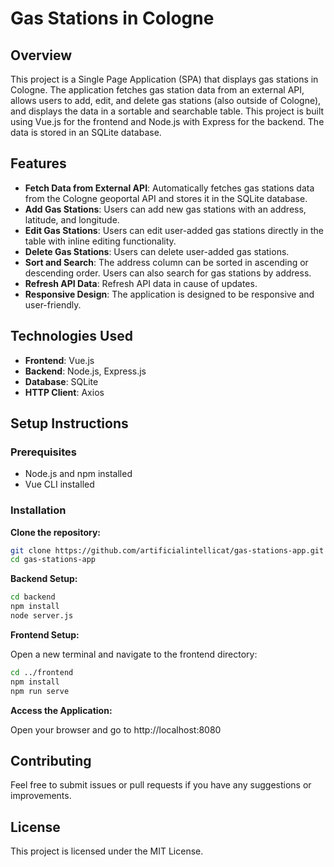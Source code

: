 # Gas Stations in Cologne

## Overview

This project is a Single Page Application (SPA) that displays gas stations in Cologne. The application fetches gas station data from an external API, allows users to add, edit, and delete gas stations (also outside of Cologne), and displays the data in a sortable and searchable table. This project is built using Vue.js for the frontend and Node.js with Express for the backend. The data is stored in an SQLite database.

## Features

- **Fetch Data from External API**: Automatically fetches gas stations data from the Cologne geoportal API and stores it in the SQLite database.
- **Add Gas Stations**: Users can add new gas stations with an address, latitude, and longitude.
- **Edit Gas Stations**: Users can edit user-added gas stations directly in the table with inline editing functionality.
- **Delete Gas Stations**: Users can delete user-added gas stations.
- **Sort and Search**: The address column can be sorted in ascending or descending order. Users can also search for gas stations by address.
- **Refresh API Data**: Refresh API data in cause of updates.
- **Responsive Design**: The application is designed to be responsive and user-friendly.

## Technologies Used

- **Frontend**: Vue.js
- **Backend**: Node.js, Express.js
- **Database**: SQLite
- **HTTP Client**: Axios

## Setup Instructions

### Prerequisites

- Node.js and npm installed
- Vue CLI installed

### Installation

**Clone the repository:**

```sh
git clone https://github.com/artificialintellicat/gas-stations-app.git
cd gas-stations-app
```

**Backend Setup:**
```sh
cd backend
npm install
node server.js
```

**Frontend Setup:**

Open a new terminal and navigate to the frontend directory:

```sh
cd ../frontend
npm install
npm run serve
```

**Access the Application:**

Open your browser and go to http://localhost:8080

## Contributing
Feel free to submit issues or pull requests if you have any suggestions or improvements.

## License
This project is licensed under the MIT License.